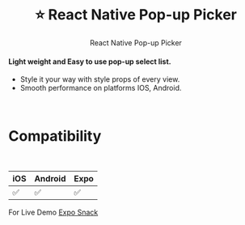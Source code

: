 <h1 align="center">
  ⭐ React Native Pop-up Picker </h1>

<div align="center">

React Native Pop-up Picker

</div>

<h4>Light weight and <b>Easy</b> to use pop-up select list.</h4>

-   Style it your way with style props of every view.
-   Smooth performance on platforms IOS, Android.

<br>

# Compatibility

<br>

|  iOS  | Android | Expo |
--------|---------|------|
|  ✅  |    ✅    |  ✅  |

For Live Demo [Expo Snack](https://snack.expo.dev/@dkashirskiy/react-native-popup-select)
